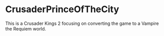# CrusaderPrinceOfTheCity
This is a Crusader Kings 2 focusing on converting the game to a Vampire the Requiem world.
